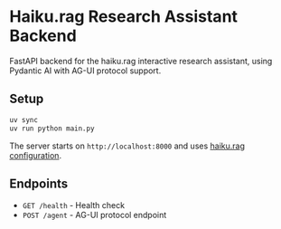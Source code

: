 # Haiku.rag Research Assistant Backend

FastAPI backend for the haiku.rag interactive research assistant, using Pydantic AI with AG-UI protocol support.

## Setup

```bash
uv sync
uv run python main.py
```

The server starts on `http://localhost:8000` and uses [haiku.rag configuration](https://ggozad.github.io/haiku.rag/configuration/).

## Endpoints

- `GET /health` - Health check
- `POST /agent` - AG-UI protocol endpoint
